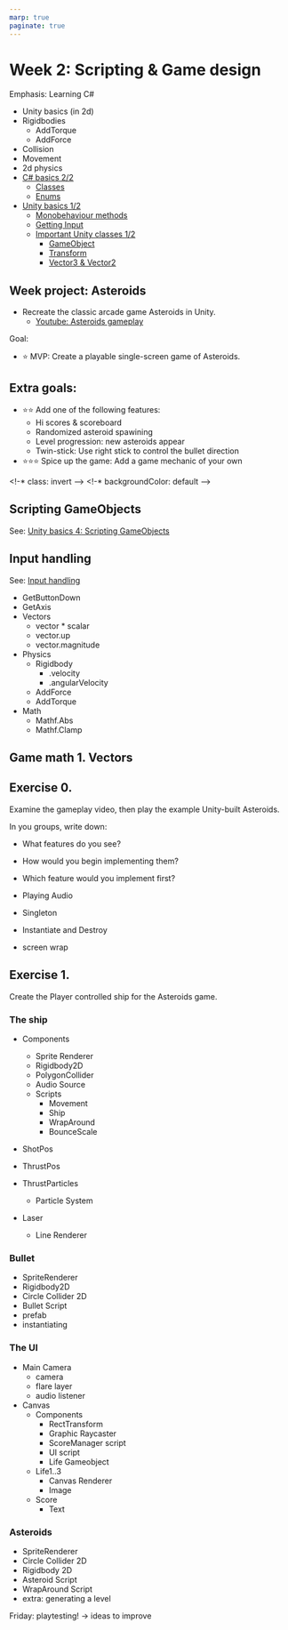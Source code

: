 ```yaml
---
marp: true
paginate: true
---
```

<!-- headingDivider: 3 -->
<!-- class: invert -->
# Week 2: Scripting & Game design

Emphasis: Learning C#
* Unity basics (in 2d)
* Rigidbodies
	* AddTorque
	* AddForce
* Collision
* Movement
* 2d physics
* [C# basics 2/2](#c-basics)
	* [Classes](#classes)
	* [Enums](#enums)
* [Unity basics 1/2](#unity-basics)
	* [Monobehaviour methods](#monobehaviour-methods)
	* [Getting Input](#getting-input)
	* [Important Unity classes 1/2](#important-unity-classes)
		* [GameObject](#gameobject)
		* [Transform](#transform)
		* [Vector3 & Vector2](#vector3--vector2)
## Week project: Asteroids
<!-- _backgroundColor: purple -->
*  Recreate the classic arcade game Asteroids in Unity.
     * [Youtube: Asteroids gameplay](https://www.youtube.com/watch?v=WYSupJ5r2zo)

Goal:
* ⭐ MVP: Create a playable single-screen game of Asteroids.
## Extra goals:
<!-- _backgroundColor: purple -->
* ⭐⭐ Add one of the following features:
  * Hi scores & scoreboard
  * Randomized asteroid spawining
  * Level progression: new asteroids appear
  * Twin-stick: Use right stick to control the bullet direction 
* ⭐⭐⭐ Spice up the game: Add a game mechanic of your own

<!-* class: invert -->
<!-* backgroundColor: default -->
## Scripting GameObjects

See: [Unity basics 4: Scripting GameObjects](unity-basics/4-scripting-gameobjects.md)

## Input handling
See: [Input handling](unity-cookbook/input-handling.md)
  * GetButtonDown
  * GetAxis
* Vectors
  * vector * scalar
  * vector.up
  * vector.magnitude
* Physics
  * Rigidbody
    * .velocity
    * .angularVelocity
  * AddForce
  * AddTorque
* Math
  * Mathf.Abs
  * Mathf.Clamp

## Game math 1. Vectors

## Exercise 0.
<!-- _backgroundColor: teal -->
Examine the gameplay video, then play the example Unity-built Asteroids.

In you groups, write down:
* What features do you see? 
* How would you begin implementing them?
* Which feature would you implement first?

* Playing Audio
* Singleton
* Instantiate and Destroy
* screen wrap
## Exercise 1.
<!-- _backgroundColor: teal -->

Create the Player controlled ship for the Asteroids game.

### The ship
* Components
  * Sprite Renderer
  * Rigidbody2D
  * PolygonCollider
  * Audio Source
  * Scripts
    * Movement
    * Ship
    * WrapAround
    * BounceScale

* ShotPos
* ThrustPos
* ThrustParticles
  * Particle System
* Laser
  * Line Renderer
### Bullet

* SpriteRenderer
* Rigidbody2D
* Circle Collider 2D
* Bullet Script
* prefab
* instantiating
### The UI
* Main Camera
  * camera
  * flare layer
  * audio listener
* Canvas
  * Components
    * RectTransform
    * Graphic Raycaster
    * ScoreManager script
    * UI script
    * Life Gameobject
  * Life1..3
    * Canvas Renderer
    * Image
  * Score
    * Text
### Asteroids

* SpriteRenderer
* Circle Collider 2D
* Rigidbody 2D
* Asteroid Script
* WrapAround Script
* extra: generating a level

Friday: playtesting!
-> ideas to improve
